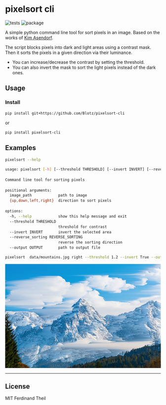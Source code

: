 # pixelsort cli

![tests](https://github.com/Blotz/pixelsort-cli/actions/workflows/python-package.yml/badge.svg)
![package](https://github.com/Blotz/pixelsort-cli/actions/workflows/python-publish.yml/badge.svg)

A simple python command line tool for sort pixels in an image.
Based on the works of [Kim Asendorf](https://github.com/kimasendorf/ASDFPixelSort).

The script blocks pixels into dark and light areas using a contrast mask.
Then it sorts the pixels in a given direction via their luminance.

- You can increase/decrease the contrast by setting the threshold.
- You can also invert the mask to sort the light pixels instead of the dark ones.

## Usage

### Install

```bash
pip install git+https://github.com/Blotz/pixelsort-cli
```

or

```bash
pip install pixelsort-cli
```

## Examples

```bash
pixelsort --help
```

```bash
usage: pixelsort [-h] [--threshold THRESHOLD] [--invert INVERT] [--reverse_sorting REVERSE_SORTING] [--output OUTPUT] image_path {up,down,left,right}

Command line tool for sorting pixels

positional arguments:
  image_path            path to image
  {up,down,left,right}  direction to sort pixels

options:
  -h, --help            show this help message and exit
  --threshold THRESHOLD
                        threshold for contrast
  --invert INVERT       invert the selected area
  --reverse_sorting REVERSE_SORTING
                        reverse the sorting direction
  --output OUTPUT       path to output file
```

```bash
pixelsort  data/mountains.jpg right --threshold 1.2 --invert True --output out.png
```

![example 1](https://raw.githubusercontent.com/Blotz/pixelsort-cli/main/data/example1.png)

---

## License

MIT Ferdinand Theil
